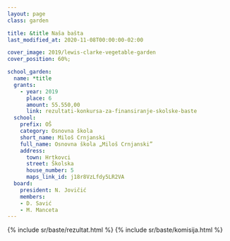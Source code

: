 ```yaml
---
layout: page
class: garden

title: &title Naša bašta
last_modified_at: 2020-11-08T00:00:00-02:00

cover_image: 2019/lewis-clarke-vegetable-garden
cover_position: 60%;

school_garden:
  name: *title
  grants:
    - year: 2019
      place: 6
      amount: 55.550,00
      link: rezultati-konkursa-za-finansiranje-skolske-baste
  school:
    prefix: OŠ
    category: Osnovna škola
    short_name: Miloš Crnjanski
    full_name: Osnovna škola „Miloš Crnjanski”
    address:
      town: Hrtkovci
      street: Školska
      house_number: 5
      maps_link_id: j18r8VzLfdy5LR2VA
  board:
    president: N. Jovičić
    members:
    - D. Savić
    - M. Manceta
---
```


{% include sr/baste/rezultat.html %}
{% include sr/baste/komisija.html %}
